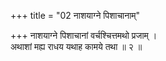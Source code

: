 +++
title = "02 नाशयाग्ने पिशाचानाम्"

+++
नाशयाग्ने पिशाचानां वर्चश्चित्तमथो प्रजाम् ।  
अथाशां मह्य राधय यथाह कामये तथा ॥ २ ॥